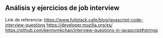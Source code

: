 ## Análisis y ejercicios de job interview

Link de referencia:
https://www.fullstack.cafe/blog/javascript-code-interview-questions
https://developer.mozilla.org/es/
https://github.com/kennymkchan/interview-questions-in-javascript#strings